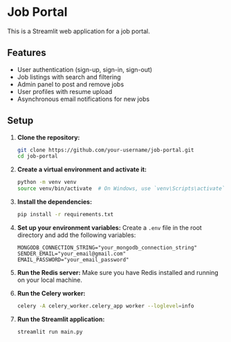 # Job Portal

This is a Streamlit web application for a job portal.

## Features

- User authentication (sign-up, sign-in, sign-out)
- Job listings with search and filtering
- Admin panel to post and remove jobs
- User profiles with resume upload
- Asynchronous email notifications for new jobs

## Setup

1. **Clone the repository:**
   ```bash
   git clone https://github.com/your-username/job-portal.git
   cd job-portal
   ```

2. **Create a virtual environment and activate it:**
   ```bash
   python -m venv venv
   source venv/bin/activate  # On Windows, use `venv\Scripts\activate`
   ```

3. **Install the dependencies:**
   ```bash
   pip install -r requirements.txt
   ```

4. **Set up your environment variables:**
   Create a `.env` file in the root directory and add the following variables:
   ```
   MONGODB_CONNECTION_STRING="your_mongodb_connection_string"
   SENDER_EMAIL="your_email@gmail.com"
   EMAIL_PASSWORD="your_email_password"
   ```

5. **Run the Redis server:**
   Make sure you have Redis installed and running on your local machine.

6. **Run the Celery worker:**
   ```bash
   celery -A celery_worker.celery_app worker --loglevel=info
   ```

7. **Run the Streamlit application:**
   ```bash
   streamlit run main.py
   ```
